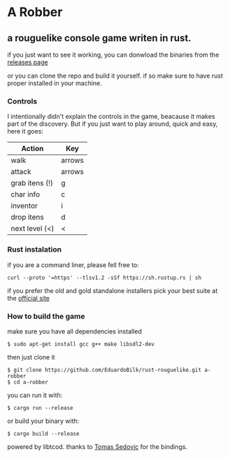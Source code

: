 # A Robber
## a rouguelike console game writen in rust.

if you just want to see it working, you can donwload the binaries from the [releases page](https://github.com/EduardoBilk/rust-rouguelike/releases/tag/0.1.0)


or you can clone the repo and build it yourself. 
if so make sure to have rust proper installed in your machine.

### Controls

I intentionally didn't explain the controls in the game, beacause it makes part of the discovery.
But if you just want to play around, quick and easy, here it goes:

| Action         | Key    |
|----------------|--------|
| walk           | arrows |
| attack         | arrows |
| grab itens (!) | g      |
| char info      | c      |
| inventor       | i      |
| drop itens     | d      |
| next level (<) | <      |


### Rust instalation
if you are a command liner, please fell free to:

```
curl --proto '=https' --tlsv1.2 -sSf https://sh.rustup.rs | sh
```

if you prefer the old and gold standalone installers pick your best suite at the [official site](https://forge.rust-lang.org/infra/other-installation-methods.html#standalone)



### How to build the game 

make sure you have all dependencies installed
```
$ sudo apt-get install gcc g++ make libsdl2-dev
```

then just clone it
```
$ git clone https://github.com/EduardoBilk/rust-rouguelike.git a-robber
$ cd a-robber
```

you can run it with:

```
$ cargo run --release
```

or build your binary with:

```
$ cargo build --release
```
powered by libtcod. thanks to [Tomas Sedovic](https://github.com/tomassedovic) for the bindings.
